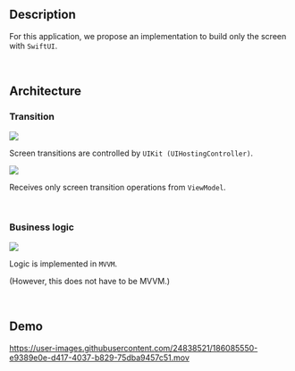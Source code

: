 ## Description

For this application, we propose an implementation to build only the screen with `SwiftUI`.

<br>

## Architecture

### Transition

![](https://user-images.githubusercontent.com/24838521/186085838-1fb5e991-58df-4adf-805a-14e6ae449634.png)

Screen transitions are controlled by `UIKit (UIHostingController)`.

![](https://user-images.githubusercontent.com/24838521/186085879-c3e495ac-6a8a-417d-892f-6a26d1f2dc95.png)

Receives only screen transition operations from `ViewModel`.

<br>

### Business logic

![](https://user-images.githubusercontent.com/24838521/186085867-69ff2a12-7cc0-4347-b277-e27be74d5d64.png)

Logic is implemented in `MVVM`.

(However, this does not have to be MVVM.)


<br>

## Demo

https://user-images.githubusercontent.com/24838521/186085550-e9389e0e-d417-4037-b829-75dba9457c51.mov

